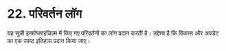 # 22. परिवर्तन लॉग

यह सूची इन्फोप्साइचिज़्म में किए गए परिवर्तनों का लॉग प्रदान करती है। उद्देश्य है कि विकास और अपडेट का एक स्पष्ट इतिहास प्रदान किया जाए।
